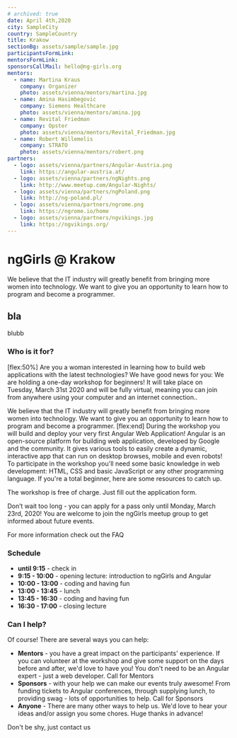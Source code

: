 ```yaml
---
# archived: true
date: April 4th,2020
city: SampleCity
country: SampleCountry
title: Krakow
sectionBg: assets/sample/sample.jpg
participantsFormLink: 
mentorsFormLink: 
sponsorsCallMail: hello@ng-girls.org
mentors:
  - name: Martina Kraus
    company: Organizer
    photo: assets/vienna/mentors/martina.jpg
  - name: Amina Hasimbegovic
    company: Siemens Healthcare
    photo: assets/vienna/mentors/amina.jpg
  - name: Revital Friedman
    company: Opster
    photo: assets/vienna/mentors/Revital_Friedman.jpg
  - name: Robert Willemelis
    company: STRATO
    photo: assets/vienna/mentors/robert.png
partners:
  - logo: assets/vienna/partners/Angular-Austria.png
    link: https://angular-austria.at/
  - logo: assets/vienna/partners/ngNights.png
    link: http://www.meetup.com/Angular-Nights/
  - logo: assets/vienna/partners/ngPoland.png
    link: http://ng-poland.pl/
  - logo: assets/vienna/partners/ngrome.png
    link: https://ngrome.io/home
  - logo: assets/vienna/partners/ngvikings.jpg
    link: https://ngvikings.org/
---
```


# ngGirls @ Krakow

We believe that the IT industry will greatly benefit from bringing more women into technology.
We want to give you an opportunity to learn how to program and become a programmer.

## bla
blubb

### Who is it for?
[flex:50%]
Are you a woman interested in learning how to build web applications with the latest technologies? We have good news for you: We are holding a one-day workshop for beginners! It will take place on Tuesday, March 31st 2020 and will be fully virtual, meaning you can join from anywhere using your computer and an internet connection..

We believe that the IT industry will greatly benefit from bringing more women into technology. We want to give you an opportunity to learn how to program and become a programmer.
[flex:end]
During the workshop you will build and deploy your very first Angular Web Application! Angular is an open-source platform for building web application, developed by Google and the community. It gives various tools to easily create a dynamic, interactive app that can run on desktop browses, mobile and even robots!
To participate in the workshop you'll need some basic knowledge in web development: HTML, CSS and basic JavaScript or any other programming language. If you're a total beginner, here are some resources to catch up.

The workshop is free of charge. Just fill out the application form.

Don’t wait too long - you can apply for a pass only until Monday, March 23rd, 2020!
You are welcome to join the ngGirls meetup group to get informed about future events.

For more information check out the FAQ


### Schedule

- **until 9:15** - check in
- **9:15 - 10:00** - opening lecture: introduction to ngGirls and Angular
- **10:00 - 13:00** - coding and having fun
- **13:00 - 13:45** - lunch
- **13:45 - 16:30** - coding and having fun
- **16:30 - 17:00** - closing lecture

### Can I help?

Of course! There are several ways you can help:

- **Mentors** - you have a great impact on the participants' experience. If you can volunteer at the workshop and give some support on the days before and after, we'd love to have you! You don't need to be an Angular expert - just a web developer. Call for Mentors
- **Sponsors** - with your help we can make our events truly awesome! From funding tickets to Angular conferences, through supplying lunch, to providing swag - lots of opportunities to help. Call for Sponsors
- **Anyone** - There are many other ways to help us. We'd love to hear your ideas and/or assign you some chores. Huge thanks in advance!


Don't be shy, just contact us